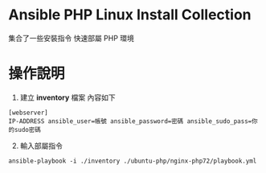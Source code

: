 # Ansible PHP Linux Install Collection

集合了一些安裝指令 快速部屬 PHP 環境

# 操作說明 

1. 建立 **inventory** 檔案
內容如下
```
[webserver]
IP-ADDRESS ansible_user=帳號 ansible_password=密碼 ansible_sudo_pass=你的sudo密碼
```

2. 輸入部屬指令
```
ansible-playbook -i ./inventory ./ubuntu-php/nginx-php72/playbook.yml
```